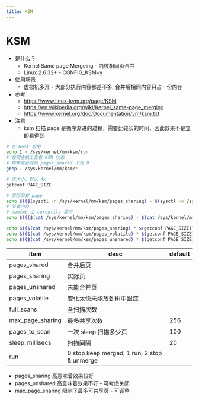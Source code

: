 ```yaml
---
title: KSM
---
```


# KSM

- 是什么？
  - Kernel Same page Mergeing - 内核相同页合并
  - Linux 2.6.32+ - CONFIG_KSM=y
- 使用场景
  - 虚拟机多开 - 大部分执行内容都差不多, 合并后相同内容只占一份内存
- 参考
  - https://www.linux-kvm.org/page/KSM
  - https://en.wikipedia.org/wiki/Kernel_same-page_merging
  - https://www.kernel.org/doc/Documentation/vm/ksm.txt
- 注意
  - ksm 扫描 page 是循序渐进的过程，需要比较长的时间，因此效果不是立即看得到

```bash
# 在 Host 启用
echo 1 > /sys/kernel/mm/ksm/run
# 在宿主机上查看 KSM 状态
# 如果有合并则 pages_shared 不为 0
grep . /sys/kernel/mm/ksm/*

# 页大小，默认 4k
getconf PAGE_SIZE

# 实际节省 page
echo $(($(sysctl -n /sys/kernel/mm/ksm/pages_sharing) - $(sysctl -n /sys/kernel/mm/ksm/pages_shared)))
# 节省内存
# numfmt 由 coreutils 提供
echo $((($(cat /sys/kernel/mm/ksm/pages_sharing) - $(cat /sys/kernel/mm/ksm/pages_shared)) * $(getconf PAGE_SIZE))) | numfmt --to=iec-i

echo $(($(cat /sys/kernel/mm/ksm/pages_sharing) * $(getconf PAGE_SIZE))) | numfmt --to=iec-i
echo $(($(cat /sys/kernel/mm/ksm/pages_volatile) * $(getconf PAGE_SIZE))) | numfmt --to=iec-i
echo $(($(cat /sys/kernel/mm/ksm/pages_unshared) * $(getconf PAGE_SIZE))) | numfmt --to=iec-i
```

| item             | desc                                        | default |
| ---------------- | ------------------------------------------- | ------- |
| pages_shared     | 合并后页                                    |
| pages_sharing    | 实际页                                      |
| pages_unshared   | 未能合并页                                  |
| pages_volatile   | 变化太快未能放到树中跟踪                    |
| full_scans       | 全扫描次数                                  |
| max_page_sharing | 最多共享次数                                | 256     |
| pages_to_scan    | 一次 sleep 扫描多少页                       | 100     |
| sleep_millisecs  | 扫描间隔                                    | 20      |
| run              | 0 stop keep merged, 1 run, 2 stop & unmerge |

- pages_sharing 高意味着效果较好
- pages_unshared 高意味着效果不好 - 可考虑关闭
- max_page_sharing 限制了最多可共享页 - 可调整
